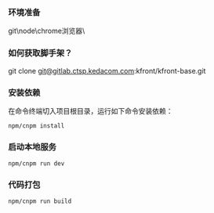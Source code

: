 ### 环境准备
git\node\chrome浏览器\

### 如何获取脚手架？
git clone git@gitlab.ctsp.kedacom.com:kfront/kfront-base.git

### 安装依赖

在命令终端切入项目根目录，运行如下命令安装依赖：

```
npm/cnpm install
```

### 启动本地服务

```
npm/cnpm run dev
```

### 代码打包

```
npm/cnpm run build
```
